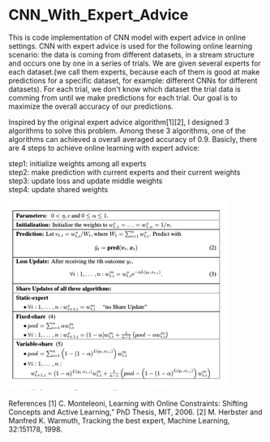 # CNN_With_Expert_Advice

This is code implementation of CNN model with expert advice in online settings.
CNN with expert advice is used for the following online learning scenario: the data is coming from different datasets, in a stream structure and occurs one by one in a series of trials. We are given several experts for each dataset.(we call them experts, because each of them is good at make predictions for a specific dataset, for example: different CNNs for different datasets). For each trial, we don't know which dataset the trial data is comming from until we make predictions for each trial. Our goal is to maximize the overall accuracy of our predictions. 


Inspired by the original expert advice algorithm[1][2], I designed 3 algorithms to solve this problem. Among these 3 algorithms, one of the algorithms can achieved a overall averaged accuracy of 0.9. Basicly, there are 4 steps to achieve online learning with expert advice:

step1: initialize weights among all experts<br>
step2: make prediction with current experts and their current weights<br>
step3: update loss and update middle weights<br>
step4: update shared weights<br>

![GitHub Logo](/images/original_expert_advice_algorithm.png)


References
[1] C. Monteleoni, Learning with Online Constraints: Shifting Concepts and Active Learning,” PhD Thesis, MIT, 2006.
[2] M. Herbster and Manfred K. Warmuth, Tracking the best expert, Machine Learning, 32:151178, 1998.
